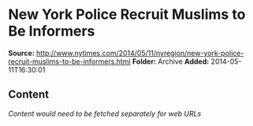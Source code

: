 # New York Police Recruit Muslims to Be Informers

**Source:** http://www.nytimes.com/2014/05/11/nyregion/new-york-police-recruit-muslims-to-be-informers.html
**Folder:** Archive
**Added:** 2014-05-11T16:30:01




## Content
*Content would need to be fetched separately for web URLs*
